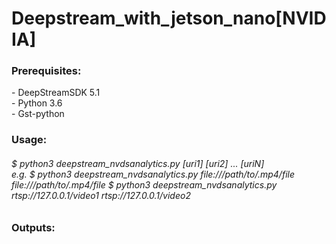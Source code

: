 # Deepstream_with_jetson_nano[NVIDIA]

<h3>Prerequisites:</h3>
- DeepStreamSDK 5.1<br>
- Python 3.6<br>
- Gst-python<br>

<h3> Usage:</h3>
<h6>$ python3 deepstream_nvdsanalytics.py [uri1] [uri2] ... [uriN]<br>
e.g.
  $ python3 deepstream_nvdsanalytics.py file:///path/to/.mp4/file file:///path/to/.mp4/file
  $ python3 deepstream_nvdsanalytics.py rtsp://127.0.0.1/video1 rtsp://127.0.0.1/video2 </h6>
  

<h3>Outputs: </h3>

